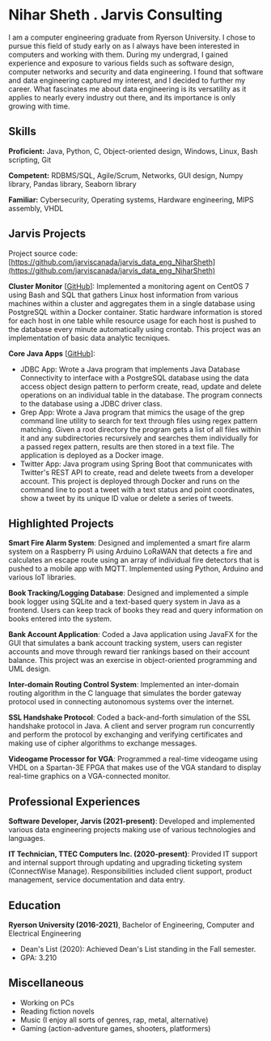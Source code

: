 # Nihar Sheth . Jarvis Consulting

I am a computer engineering graduate from Ryerson University. I chose to pursue this field of study early on as I always have been interested in computers and working with them. During my undergrad, I gained experience and exposure to various fields such as software design, computer networks and security and data engineering. I found that software and data engineering captured my interest, and I decided to further my career. What fascinates me about data engineering is its versatility as it applies to nearly every industry out there, and its importance is only growing with time.

## Skills

**Proficient:** Java, Python, C, Object-oriented design, Windows, Linux, Bash scripting, Git

**Competent:** RDBMS/SQL, Agile/Scrum, Networks, GUI design, Numpy library, Pandas library, Seaborn library

**Familiar:** Cybersecurity, Operating systems, Hardware engineering, MIPS assembly, VHDL

## Jarvis Projects

Project source code: [https://github.com/jarviscanada/jarvis_data_eng_NiharSheth](https://github.com/jarviscanada/jarvis_data_eng_NiharSheth)


**Cluster Monitor** [[GitHub](https://github.com/jarviscanada/jarvis_data_eng_NiharSheth/tree/master/linux_sql)]: Implemented a monitoring agent on CentOS 7 using Bash and SQL that gathers Linux host information from various machines within a cluster and aggregates them in a single database using PostgreSQL within a Docker container. Static hardware information is stored for each host in one table while resource usage for each host is pushed to the database every minute automatically using crontab. This project was an implementation of basic data analytic tecniques.

**Core Java Apps** [[GitHub](https://github.com/jarviscanada/jarvis_data_eng_NiharSheth/tree/master/core_java)]:
      
  - JDBC App: Wrote a Java program that implements Java Database Connectivity to interface with a PostgreSQL database using the data access object design pattern to perform create, read, update and delete operations on an individual table in the database. The program connects to the database using a JDBC driver class.
  - Grep App: Wrote a Java program that mimics the usage of the grep command line utility to search for text through files using regex pattern matching. Given a root directory the program gets a list of all files within it and any subdirectories recursively and searches them individually for a passed regex pattern, results are then stored in a text file. The application is deployed as a Docker image.
  - Twitter App: Java program using Spring Boot that communicates with Twitter's REST API to create, read and delete tweets from a developer account. This project is deployed through Docker and runs on the command line to post a tweet with a text status and point coordinates, show a tweet by its unique ID value or delete a series of tweets.


## Highlighted Projects
**Smart Fire Alarm System**: Designed and implemented a smart fire alarm system on a Raspberry Pi using Arduino LoRaWAN that detects a fire and calculates an escape route using an array of individual fire detectors that is pushed to a mobile app with MQTT. Implemented using Python, Arduino and various IoT libraries.

**Book Tracking/Logging Database**: Designed and implemented a simple book logger using SQLite and a text-based query system in Java as a frontend. Users can keep track of books they read and query information on books entered into the system.

**Bank Account Application**: Coded a Java application using JavaFX for the GUI that simulates a bank account tracking system, users can register accounts and move through reward tier rankings based on their account balance. This project was an exercise in object-oriented programming and UML design.

**Inter-domain Routing Control System**: Implemented an inter-domain routing algorithm in the C language that simulates the border gateway protocol used in connecting autonomous systems over the internet.

**SSL Handshake Protocol**: Coded a back-and-forth simulation of the SSL handshake protocol in Java. A client and server program run concurrently and perform the protocol by exchanging and verifying certificates and making use of cipher algorithms to exchange messages.

**Videogame Processor for VGA**: Programmed a real-time videogame using VHDL on a Spartan-3E FPGA that makes use of the VGA standard to display real-time graphics on a VGA-connected monitor.


## Professional Experiences

**Software Developer, Jarvis (2021-present)**: Developed and implemented various data engineering projects making use of various technologies and languages.

**IT Technician, TTEC Computers Inc. (2020-present)**: Provided IT support and internal support through updating and upgrading ticketing system (ConnectWise Manage). Responsibilities included client support, product management, service documentation and data entry.


## Education
**Ryerson University (2016-2021)**, Bachelor of Engineering, Computer and Electrical Engineering
- Dean's List (2020): Achieved Dean's List standing in the Fall semester.
- GPA: 3.210


## Miscellaneous
- Working on PCs
- Reading fiction novels
- Music (I enjoy all sorts of genres, rap, metal, alternative)
- Gaming (action-adventure games, shooters, platformers)